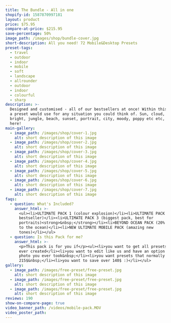 ```yaml
---
title: The Bundle - All in one
shopify-id: 1587870997181
layout: product
price: $75.95
compare-at-price: $215.95
save-percentage: 50%
image_path: /images/shop/bundle-cover.jpg
short-description: All you need! 72 Mobile&Desktop Presets
preset-tags:
  - travel
  - outdoor
  - indoor
  - mobile
  - soft
  - landscape
  - allrounder
  - outdoor
  - indoor
  - colourful
  - sharp
description: >-
  Designed and customised - all of our bestsellers at once! Within this pack is
  a preset would use for any situation you could think of. Sun, cloud, dark,
  bright, jungle, beach, sunset, portrait, city, moody, poppy etc etc, it is in
  here!
main-gallery:
  - image_path: /images/shop/cover-1.jpg
    alt: short description of this image
  - image_path: /images/shop/cover-2.jpg
    alt: short description of this image
  - image_path: /images/shop/cover-3.jpg
    alt: short description of this image
  - image_path: /images/shop/cover-4.jpg
    alt: short description of this image
  - image_path: /images/shop/cover-5.jpg
    alt: short description of this image
  - image_path: /images/shop/cover-6.jpg
    alt: short description of this image
  - image_path: /images/shop/cover-7.jpg
    alt: short description of this image
faqs:
  - question: What's Included?
    answer_html: >-
      <ul><li>ULTIMATE PACK 1 (colour explosion)</li><li>ULTIMATE PACK 2 (travel
      bestseller)</li><li>ULTIMATE PACK 3 (biggest pack, best for
      portraits)<strong>&nbsp;</strong></li><li>BEYOND OCEAN PACK (20% donation
      to the ocean)</li><li>NEW ULTIMATE MOBILE PACK (amazing new
      tones)</li></ul>
  - question: Is this Pack for me?
    answer_html: >-
      <p>This pack is for you if</p><ul><li>you want to get all presets that we
      ever created</li><li>you want to edit like us and have an option for any
      photo you ever took&nbsp;</li><li>you want presets that normally cost
      215$&nbsp;</li><li>you want to save over 140$ :)</li></ul>
gallery:
  - image_path: /images/free-preset/free-preset.jpg
    alt: short description of this image
  - image_path: /images/free-preset/free-preset.jpg
    alt: short description of this image
  - image_path: /images/free-preset/free-preset.jpg
    alt: short description of this image
reviews: 190
show-on-compare-page: true
video_banner_path: /videos/mobile-pack.MOV
video_poster_path:
---
```

